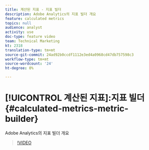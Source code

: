 ```yaml
---
title: 계산된 지표 - 지표 빌더
description: Adobe Analytics의 지표 빌더 개요
feature: calculated metrics
topics: null
audience: analyst
activity: use
doc-type: feature video
team: Technical Marketing
kt: 2318
translation-type: tm+mt
source-git-commit: 24ad92b0ccdf1112e3ed4a0968cd47db757598c3
workflow-type: tm+mt
source-wordcount: '24'
ht-degree: 0%

---
```



# [!UICONTROL 계산된 지표]:지표 빌더 {#calculated-metrics-metric-builder}

Adobe Analytics의 지표 빌더 개요

>[!VIDEO](https://video.tv.adobe.com/v/25411/?quality=12)

